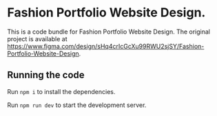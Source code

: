 
  # Fashion Portfolio Website Design.      

  This is a code bundle for Fashion Portfolio Website Design. The original project is available at https://www.figma.com/design/sHq4crIcGcXu99RWU2sjSY/Fashion-Portfolio-Website-Design.

  ## Running the code

  Run `npm i` to install the dependencies.

  Run `npm run dev` to start the development server.
  